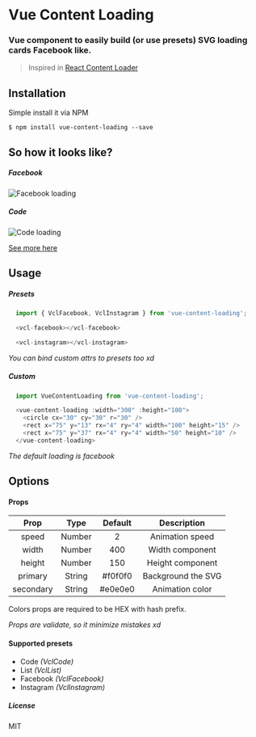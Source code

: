 # Vue Content Loading

### Vue component to easily build (or use presets) SVG loading cards Facebook like.

> Inspired in [React Content Loader](https://github.com/danilowoz/react-content-loader)

## Installation

Simple install it via NPM

``$ npm install vue-content-loading --save``

## So how it looks like?

##### Facebook

![Facebook loading](https://raw.githubusercontent.com/LucasLeandro1204/vue-content-loading/master/static/facebook.gif "Facebook loading")

##### Code

![Code loading](https://raw.githubusercontent.com/LucasLeandro1204/vue-content-loading/master/static/code.gif "Code loading")

[See more here](https://lucasleandro1204.github.io/vue-content-loading/)

## Usage

##### Presets

```javascript
  import { VclFacebook, VclInstagram } from 'vue-content-loading';

  <vcl-facebook></vcl-facebook>

  <vcl-instagram></vcl-instagram>
```

*You can bind custom attrs to presets too xd*

##### Custom

```javascript
  import VueContentLoading from 'vue-content-loading';

  <vue-content-loading :width="300" :height="100">
    <circle cx="30" cy="30" r="30" />
    <rect x="75" y="13" rx="4" ry="4" width="100" height="15" />
    <rect x="75" y="37" rx="4" ry="4" width="50" height="10" />
  </vue-content-loading>
```

*The default loading is facebook*

## Options

#### Props

| Prop      | Type   | Default | Description        |
|:---------:|:------:|:-------:|:------------------:|
| speed     | Number | 2       | Animation speed    |
| width     | Number | 400     | Width component    |
| height    | Number | 150     | Height component   |
| primary   | String | #f0f0f0 | Background the SVG |
| secondary | String | #e0e0e0 | Animation color    |

Colors props are required to be HEX with hash prefix.

*Props are validate, so it minimize mistakes xd*

#### Supported presets

* Code *(VclCode)*
* List *(VclList)*
* Facebook *(VclFacebook)*
* Instagram *(VclInstagram)*

##### License
MIT
